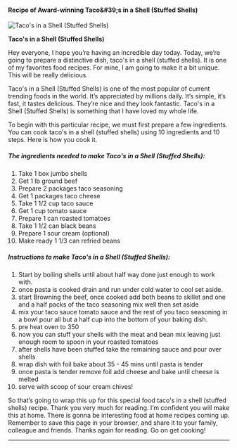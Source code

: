             

#### Recipe of Award-winning Taco&amp;#39;s in a Shell (Stuffed Shells)

![Taco's in a Shell (Stuffed Shells)](https://img-global.cpcdn.com/recipes/57055868/751x532cq70/tacos-in-a-shell-stuffed-shells-recipe-main-photo.jpg)

**Taco's in a Shell (Stuffed Shells)**

Hey everyone, I hope you’re having an incredible day today. Today, we’re going to prepare a distinctive dish, taco's in a shell (stuffed shells). It is one of my favorites food recipes. For mine, I am going to make it a bit unique. This will be really delicious.

Taco's in a Shell (Stuffed Shells) is one of the most popular of current trending foods in the world. It’s appreciated by millions daily. It’s simple, it’s fast, it tastes delicious. They’re nice and they look fantastic. Taco's in a Shell (Stuffed Shells) is something that I have loved my whole life.

To begin with this particular recipe, we must first prepare a few ingredients. You can cook taco's in a shell (stuffed shells) using 10 ingredients and 10 steps. Here is how you cook it.

##### The ingredients needed to make Taco's in a Shell (Stuffed Shells):

1.  Take 1 box jumbo shells
2.  Get 1 lb ground beef
3.  Prepare 2 packages taco seasoning
4.  Get 1 packages taco cheese
5.  Take 1 1/2 cup taco sauce
6.  Get 1 cup tomato sauce
7.  Prepare 1 can roasted tomatoes
8.  Take 1 1/2 can black beans
9.  Prepare 1 sour cream (optional)
10.  Make ready 1 1/3 can refried beans

##### Instructions to make Taco's in a Shell (Stuffed Shells):

1.  Start by boiling shells until about half way done just enough to work with.
2.  once pasta is cooked drain and run under cold water to cool set aside.
3.  start Browning the beef, once cooked add both beans to skillet and one and a half packs of the taco seasoning mix well then set aside
4.  mix your taco sauce tomato sauce and the rest of you taco seasoning in a bowl pour all but a half cup into the bottom of your baking dish.
5.  pre heat oven to 350
6.  now you can stuff your shells with the meat and bean mix leaving just enough room to spoon in your roasted tomatoes
7.  after shells have been stuffed take the remaining sauce and pour over shells
8.  wrap dish with foil bake about 35 - 45 mins until pasta is tender
9.  once pasta is tender remove foil add cheese and bake until cheese is melted
10.  serve with scoop of sour cream chives!

So that’s going to wrap this up for this special food taco's in a shell (stuffed shells) recipe. Thank you very much for reading. I’m confident you will make this at home. There is gonna be interesting food at home recipes coming up. Remember to save this page in your browser, and share it to your family, colleague and friends. Thanks again for reading. Go on get cooking!

* * *
